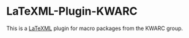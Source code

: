 # LaTeXML-Plugin-KWARC
This is a [LaTeXML](http://dlmf.nist.gov/LaTeXML/) plugin for macro packages from the
KWARC group. 
